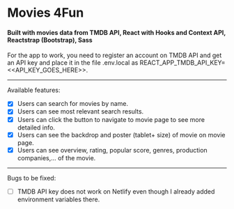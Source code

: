 # Movies 4Fun
#### Built with movies data from TMDB API, React with Hooks and Context API, Reactstrap (Bootstrap), Sass
For the app to work, you need to register an account on TMDB API and get an API key and place it in the file .env.local as REACT_APP_TMDB_API_KEY=<<API_KEY_GOES_HERE>>.

-----------------------------------------------------
Available features:
- [x] Users can search for movies by name.
- [x] Users can see most relevant search results.
- [x] Users can click the button to navigate to movie page to see more detailed info.
- [x] Users can see the backdrop and poster (tablet+ size) of movie on movie page.
- [x] Users can see overview, rating, popular score, genres, production companies,... of the movie.

-----------------------------------------------------
Bugs to be fixed:
- [ ] TMDB API key does not work on Netlify even though I already added environment variables there.
